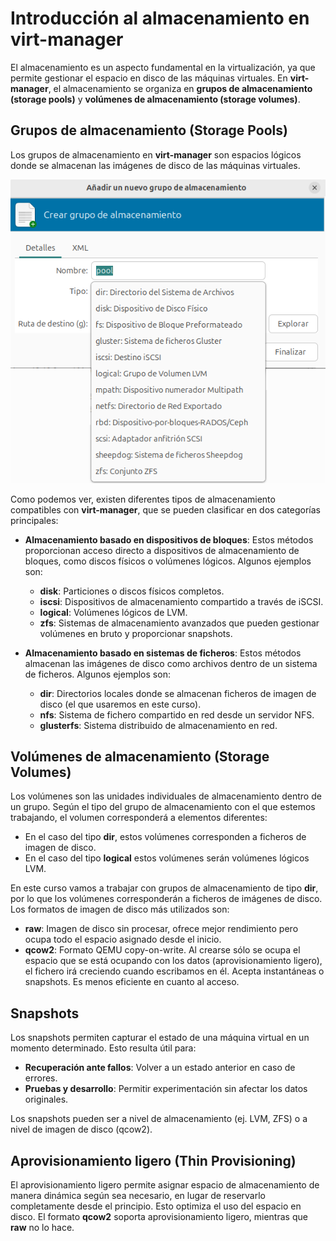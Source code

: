 # Introducción al almacenamiento en virt-manager

El almacenamiento es un aspecto fundamental en la virtualización, ya que permite gestionar el espacio en disco de las máquinas virtuales. En **virt-manager**, el almacenamiento se organiza en **grupos de almacenamiento (storage pools)** y **volúmenes de almacenamiento (storage volumes)**. 

## Grupos de almacenamiento (Storage Pools)
Los grupos de almacenamiento en **virt-manager** son espacios lógicos donde se almacenan las imágenes de disco de las máquinas virtuales. 

![tipos](img/tipos.png)

Como podemos ver, existen diferentes tipos de almacenamiento compatibles con **virt-manager**, que se pueden clasificar en dos categorías principales:

* **Almacenamiento basado en dispositivos de bloques**: Estos métodos proporcionan acceso directo a dispositivos de almacenamiento de bloques, como discos físicos o volúmenes lógicos. Algunos ejemplos son:

    * **disk**: Particiones o discos físicos completos.
    * **iscsi**: Dispositivos de almacenamiento compartido a través de iSCSI.
    * **logical**: Volúmenes lógicos de LVM.
    * **zfs**: Sistemas de almacenamiento avanzados que pueden gestionar volúmenes en bruto y proporcionar snapshots.

* **Almacenamiento basado en sistemas de ficheros**: Estos métodos almacenan las imágenes de disco como archivos dentro de un sistema de ficheros. Algunos ejemplos son:

    * **dir**: Directorios locales donde se almacenan ficheros de imagen de disco (el que usaremos en este curso).
    * **nfs**: Sistema de fichero compartido en red desde un servidor NFS.
    * **glusterfs**: Sistema distribuido de almacenamiento en red.

## Volúmenes de almacenamiento (Storage Volumes)

Los volúmenes son las unidades individuales de almacenamiento dentro de un grupo. Según el tipo del grupo de almacenamiento con el que estemos trabajando, el volumen corresponderá a elementos diferentes:
* En el caso del tipo **dir**, estos volúmenes corresponden a ficheros de imagen de disco. 
* En el caso del tipo **logical** estos volúmenes serán volúmenes lógicos LVM.

En este curso vamos a trabajar con grupos de almacenamiento de tipo **dir**, por lo que los volúmenes corresponderán a ficheros de imágenes de disco. Los formatos de imagen de disco más utilizados son:

* **raw**: Imagen de disco sin procesar, ofrece mejor rendimiento pero ocupa todo el espacio asignado desde el inicio.
* **qcow2**: Formato QEMU copy-on-write. Al crearse sólo se ocupa el espacio que se está ocupando con los datos (aprovisionamiento ligero), el fichero irá creciendo cuando escribamos en él. Acepta instantáneas o snapshots. Es menos eficiente en cuanto al acceso.

## Snapshots
Los snapshots permiten capturar el estado de una máquina virtual en un momento determinado. Esto resulta útil para:

* **Recuperación ante fallos**: Volver a un estado anterior en caso de errores.
* **Pruebas y desarrollo**: Permitir experimentación sin afectar los datos originales.

Los snapshots pueden ser a nivel de almacenamiento (ej. LVM, ZFS) o a nivel de imagen de disco (qcow2).

## Aprovisionamiento ligero (Thin Provisioning)
El aprovisionamiento ligero permite asignar espacio de almacenamiento de manera dinámica según sea necesario, en lugar de reservarlo completamente desde el principio. Esto optimiza el uso del espacio en disco. El formato **qcow2** soporta aprovisionamiento ligero, mientras que **raw** no lo hace.

